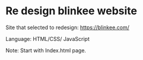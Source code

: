 # Re design blinkee website
  


Site that selected to redesign: https://blinkee.com/


Language: HTML/CSS/ JavaScript
<br>


Note: Start with Index.html page. 
